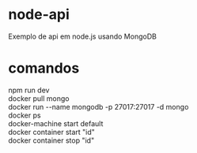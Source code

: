 # node-api
Exemplo de api em node.js usando MongoDB

# comandos
npm run dev<br>
docker pull mongo<br>
docker run --name mongodb -p 27017:27017 -d mongo<br>
docker ps<br>
docker-machine start default<br>
docker container start "id"<br>
docker container stop "id"<br>
